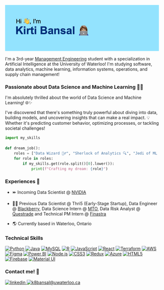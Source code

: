 <img src="https://github.com/kirtibansal2002/kirtibansal2002/blob/main/Image.jpeg">

I'm a 3rd-year [Management Engineering](https://uwaterloo.ca/future-students/programs/management-engineering) student with a specialization in Artificial Intelligence at the University of Waterloo! I'm studying software, data analytics, machine learning, information systems, operations, and supply chain management!

### Passionate about Data Science and Machine Learning 🌟🚀

I'm absolutely thrilled about the world of Data Science and Machine Learning! 🌐✨

I've discovered that there's something truly powerful about diving into data, building models, and uncovering insights that can make a real impact. 💡 Whether it's predicting customer behavior, optimizing processes, or tackling societal challenges!

```python
import my_skills

def dream_job():
    roles = ["Data Wizard 🧙‍♂️", "Sherlock of Analytics 🔍", "Jedi of ML 🤖", "Product Enchanter ✨"]
    for role in roles:
        if my_skills.get(role.split()[0].lower()):
            print(f"Crafting my dream: {role}")
```

### Experiences 👔

- ⏩ Incoming Data Scientist @ [NVIDIA](https://www.nvidia.com/en-us/)

- 👩‍💻 Previous Data Scientist @ Thri5 (Early-Stage Startup), Data Engineer @ [Blackberry](https://www.blackberry.com/us/en), Data Science Intern @ [MTO](https://www.ontario.ca/page/ministry-transportation), Data Risk Analyst @ [Questrade](https://www.questrade.com/?s_cid=qfgtq091_cpc_google&gad_source=1&gclid=CjwKCAjwuJ2xBhA3EiwAMVjkVJP80fTKff6SRXBueOKP6MF8euDMn0uJLn6nOJyodC7CWLUjQaUbwBoCCXYQAvD_BwE&gclsrc=aw.ds) and Technical PM Intern @ [Finastra](https://www.finastra.com)

- 🌎 Currently based in Waterloo, Ontario

### Technical Skills
<p align="left">
  <a href="https://www.python.org/"><img src="https://profilinator.rishav.dev/skills-assets/python-original.svg" alt="Python" height="34"></a>
  <a href="https://www.java.com/"><img src="https://profilinator.rishav.dev/skills-assets/java-original-wordmark.svg" alt="Java" height="34"></a>
  <a href="https://www.mysql.com/"><img src="https://profilinator.rishav.dev/skills-assets/mysql-original-wordmark.svg" alt="MySQL" height="34"></a>
  <a href="https://www.r-project.org/"><img src="https://profilinator.rishav.dev/skills-assets/r.svg" alt="R" height="34"></a>
  <a href="https://www.javascript.com/"><img src="https://profilinator.rishav.dev/skills-assets/javascript-original.svg" alt="JavaScript" height="34"></a>
  <a href="https://reactjs.org/"><img src="https://profilinator.rishav.dev/skills-assets/react-original-wordmark.svg" alt="React" height="34"></a>
  <a href="https://www.terraform.io/"><img src="https://profilinator.rishav.dev/skills-assets/terraformio-icon.svg" alt="Terraform" height="34"></a>
  <a href="https://aws.amazon.com/"><img src="https://profilinator.rishav.dev/skills-assets/amazonwebservices-original-wordmark.svg" alt="AWS" height="34"></a>
  <a href="https://www.figma.com/"><img src="https://profilinator.rishav.dev/skills-assets/figma-icon.svg" alt="Figma" height="34"></a>
  <a href="https://powerbi.microsoft.com/en-us/"><img src="https://profilinator.rishav.dev/skills-assets/powerbi.png" alt="Power BI" height="34"></a>
  <a href="https://nodejs.org/"><img src="https://profilinator.rishav.dev/skills-assets/nodejs-original-wordmark.svg" alt="Node.js" height="34"></a>
  <a href="https://www.w3schools.com/css/"><img src="https://profilinator.rishav.dev/skills-assets/css3-original-wordmark.svg" alt="CSS3" height="34"></a>
  <a href="https://redux.js.org/"><img src="https://profilinator.rishav.dev/skills-assets/redux-original.svg" alt="Redux" height="34"></a>
  <a href="https://azure.microsoft.com/"><img src="https://profilinator.rishav.dev/skills-assets/microsoft_azure-icon.svg" alt="Azure" height="34"></a>
  <a href="https://en.wikipedia.org/wiki/HTML5"><img src="https://profilinator.rishav.dev/skills-assets/html5-original-wordmark.svg" alt="HTML5" height="34"></a>
  <a href="https://firebase.google.com/"><img src="https://profilinator.rishav.dev/skills-assets/firebase.png" alt="Firebase" height="34"></a>
  <a href="https://mui.com/"><img src="https://profilinator.rishav.dev/skills-assets/mui.png" alt="Material UI" height="34"></a>
</p>




### Contact me! 💬
<div align="left">
<a href="https://www.linkedin.com/in/kirti-bansal/" target="_blank">
<img src=https://img.shields.io/badge/linkedin-%231E77B5.svg?&style=for-the-badge&logo=linkedin&logoColor=white alt=linkedin style="margin-bottom: 5px;" />
</a>  
<a href="mailto:k8bansal@uwaterloo.ca.ca" target="_blank"> 
<img src="https://img.shields.io/badge/email-%230078D4.svg?&style=for-the-badge&logo=microsoft-outlook&logoColor=white" alt="k8bansal@uwaterloo.ca">
</a>


